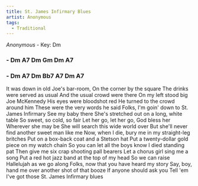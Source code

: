 ```yaml
---
title: St. James Infirmary Blues
artist: Anonymous
tags: 
  - Traditional
---
```

*Anonymous* - Key: Dm
### - Dm A7 Dm Gm Dm A7
### - Dm A7 Dm Bb7 A7 Dm A7

 
It was down in old Joe's bar-room, On the corner by the square
The drinks were served as usual And the usual crowd were there
On my left stood big Joe McKennedy His eyes were bloodshot red
He turned to the crowd around him These were the very words he said
Folks, I'm goin' down to St. James Infirmary See my baby there
She's stretched out on a long, white table So sweet, so cold, so fair
Let her go, let her go, God bless her Wherever she may be
She will search this wide world over But she'll never find another sweet man like me
Now, when I die, bury me in my straight-leg britches
Put on a box-back coat and a Stetson hat
Put a twenty-dollar gold piece on my watch chain
So you can let all the boys know I died standing pat
Then give me six crap shooting pall bearers
Let a chorus girl sing me a song
Put a red hot jazz band at the top of my head
So we can raise Hallelujah as we go along
Folks, now that you have heard my story
Say, boy, hand me over another shot of that booze
If anyone should ask you
Tell 'em I've got those St. James Infirmary blues

